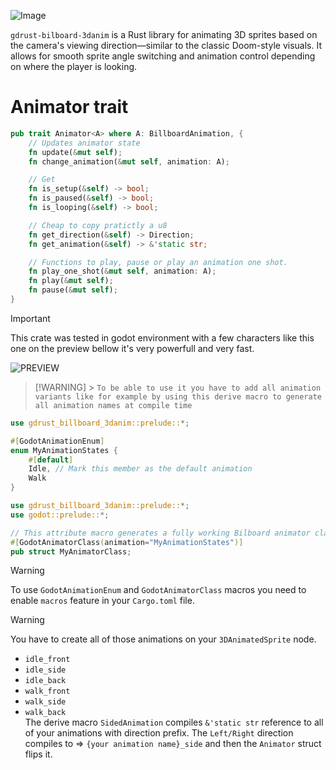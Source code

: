 ![Image](https://github.com/Just-a-Jason/gdrust-bilboard-3danim/blob/main/preview.gif)

`gdrust-bilboard-3danim` is a Rust library for animating 3D sprites based on the camera's viewing direction—similar to the classic Doom-style visuals. It allows for smooth sprite angle switching and animation control depending on where the player is looking.

# Animator trait

```rs
pub trait Animator<A> where A: BillboardAnimation, {
    // Updates animator state
    fn update(&mut self);
    fn change_animation(&mut self, animation: A);

    // Get
    fn is_setup(&self) -> bool;
    fn is_paused(&self) -> bool;
    fn is_looping(&self) -> bool;

    // Cheap to copy pratictly a u8
    fn get_direction(&self) -> Direction;
    fn get_animation(&self) -> &'static str;

    // Functions to play, pause or play an animation one shot.
    fn play_one_shot(&mut self, animation: A);
    fn play(&mut self);
    fn pause(&mut self);
}

```

> [!IMPORTANT]
> This crate was tested in godot environment with a few characters like this one on the preview bellow it's very powerfull and very fast.

![PREVIEW](https://github.com/Just-a-Jason/gdrust-sprite3d-angle-animator/blob/main/preview.gif)

> [!WARNING] > `To be able to use it you have to add all animation variants like for example by using this derive macro to generate all animation names at compile time`

```rs
use gdrust_billboard_3danim::prelude::*;

#[GodotAnimationEnum]
enum MyAnimationStates {
    #[default]
    Idle, // Mark this member as the default animation
    Walk
}
```

```rs
use gdrust_billboard_3danim::prelude::*;
use godot::prelude::*;

// This attribute macro generates a fully working Bilboard animator class for you.
#[GodotAnimatorClass(animation="MyAnimationStates")]
pub struct MyAnimatorClass;
```

> [!WARNING]
> To use `GodotAnimationEnum` and `GodotAnimatorClass` macros you need to enable `macros` feature in your `Cargo.toml` file.

> [!WARNING]
> You have to create all of those animations on your `3DAnimatedSprite` node.
>
> - `idle_front`
> - `idle_side`
> - `idle_back`
> - `walk_front`
> - `walk_side`
> - `walk_back` \
>   The derive macro `SidedAnimation` compiles `&'static str` reference to all of your animations with direction prefix.
>   The `Left/Right` direction compiles to => `{your animation name}_side` and then the `Animator` struct flips it.
